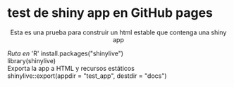 # test de shiny app en GitHub pages

$$\text{Esta es una prueba para construir un html estable que contenga una shiny app}$$

*Ruta en* 'R'
install.packages("shinylive")\
library(shinylive)\
Exporta la app a HTML y recursos estáticos\
shinylive::export(appdir = "test_app", destdir = "docs")
